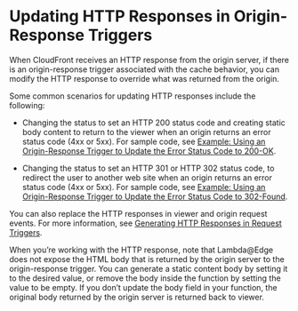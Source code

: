 # Updating HTTP Responses in Origin\-Response Triggers<a name="lambda-updating-http-responses"></a>

When CloudFront receives an HTTP response from the origin server, if there is an origin\-response trigger associated with the cache behavior, you can modify the HTTP response to override what was returned from the origin\.

Some common scenarios for updating HTTP responses include the following:

+ Changing the status to set an HTTP 200 status code and creating static body content to return to the viewer when an origin returns an error status code \(4xx or 5xx\)\. For sample code, see [Example: Using an Origin\-Response Trigger to Update the Error Status Code to 200\-OK](lambda-examples.md#lambda-examples-custom-error-static-body)\.

+ Changing the status to set an HTTP 301 or HTTP 302 status code, to redirect the user to another web site when an origin returns an error status code \(4xx or 5xx\)\. For sample code, see [Example: Using an Origin\-Response Trigger to Update the Error Status Code to 302\-Found](lambda-examples.md#lambda-examples-custom-error-new-site)\.

You can also replace the HTTP responses in viewer and origin request events\. For more information, see [Generating HTTP Responses in Request Triggers](lambda-generating-http-responses.md)\.

When you’re working with the HTTP response, note that Lambda@Edge does not expose the HTML body that is returned by the origin server to the origin\-response trigger\. You can generate a static content body by setting it to the desired value, or remove the body inside the function by setting the value to be empty\. If you don’t update the body field in your function, the original body returned by the origin server is returned back to viewer\.